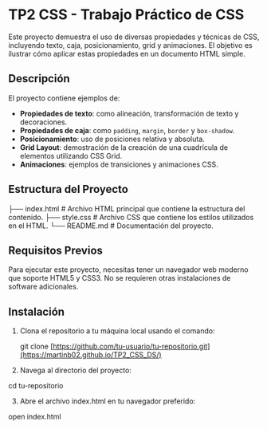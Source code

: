 # TP2 CSS - Trabajo Práctico de CSS

Este proyecto demuestra el uso de diversas propiedades y técnicas de CSS, incluyendo texto, caja, posicionamiento, grid y animaciones. El objetivo es ilustrar cómo aplicar estas propiedades en un documento HTML simple.

## Descripción

El proyecto contiene ejemplos de:
- **Propiedades de texto**: como alineación, transformación de texto y decoraciones.
- **Propiedades de caja**: como `padding`, `margin`, `border` y `box-shadow`.
- **Posicionamiento**: uso de posiciones relativa y absoluta.
- **Grid Layout**: demostración de la creación de una cuadrícula de elementos utilizando CSS Grid.
- **Animaciones**: ejemplos de transiciones y animaciones CSS.

## Estructura del Proyecto

├── index.html # Archivo HTML principal que contiene la estructura del contenido. ├── style.css # Archivo CSS que contiene los estilos utilizados en el HTML. └── README.md # Documentación del proyecto.


## Requisitos Previos

Para ejecutar este proyecto, necesitas tener un navegador web moderno que soporte HTML5 y CSS3. No se requieren otras instalaciones de software adicionales.

## Instalación

1. Clona el repositorio a tu máquina local usando el comando:

   git clone [https://github.com/tu-usuario/tu-repositorio.git](https://martinb02.github.io/TP2_CSS_DS/)

2. Navega al directorio del proyecto:
  
  cd tu-repositorio

3. Abre el archivo index.html en tu navegador preferido:

  open index.html






